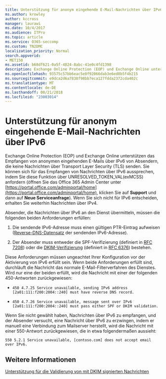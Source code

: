 ```yaml
---
title: Unterstützung für anonym eingehende E-Mail-Nachrichten über IPv6
ms.author: krowley
author: kccross
manager: laurawi
ms.date: 10/4/2017
ms.audience: ITPro
ms.topic: article
ms.service: O365-seccomp
ms.custom: TN2DMC
localization_priority: Normal
search.appverid:
- MET150
ms.assetid: b68df621-0a5f-4824-8abc-41e0c4fd1398
description: Exchange Online Protection (EOP) und Exchange Online unterstützt empfangen anonyme eingehende e-Mails über IPv6-Kommunikation vom Absender, die keine Nachrichten über Transport Layer Security (TLS) senden. Sie können Anmeldungsverfahren in Empfang von Nachrichten über IPv6 durch diese Funktionalität durch das Office 365 Administrationscenter am Öffnen von UNRESOLVED_TOKEN_VAL(exMCSS) anfordern https://portal.office.com/adminportal/home, auf Sie Unterstützung, und klicken Sie dann auf neue Serviceanfrage). Wenn Sie Anmeldungsverfahren zu IPv6 in nicht benötigen Sie weiterhin über IPv4-Nachrichten empfangen.
ms.openlocfilehash: 93575c57bb6eac5e0f92066dab3e6ed8b5f4b215
ms.sourcegitcommit: e9dca2d6a7838f98bb7eca127fdda2372cda402c
ms.translationtype: MT
ms.contentlocale: de-DE
ms.lasthandoff: 08/21/2018
ms.locfileid: "23003014"
---
```

# <a name="support-for-anonymous-inbound-email-messages-over-ipv6"></a>Unterstützung für anonym eingehende E-Mail-Nachrichten über IPv6

Exchange Online Protection (EOP) und Exchange Online unterstützen das Empfangen von anonymen eingehenden E-Mails über IPv6 von Absendern, die keine Nachrichten über Transport Layer Security (TLS) senden. Sie können sich für das Empfangen von Nachrichten über IPv6 aussprechen, indem Sie diese Funktion über UNRESOLVED_TOKEN_VAL(exMCSS) anfordern (öffnen Sie das Office 365 Admin Center unter [https://portal.office.com/adminportal/home](https://portal.office.com/adminportal/home), klicken Sie auf **Support** und dann auf **Neue Serviceanfrage**). Wenn Sie sich nicht für IPv6 entscheiden, erhalten Sie weiterhin Nachrichten über IPv4.
  
Absender, die Nachrichten über IPv6 an den Dienst übermitteln, müssen die folgenden beiden Anforderungen erfüllen:
  
1. Die sendende IPv6-Adresse muss einen gültigen PTR-Eintrag aufweisen ([Reverse-DNS-Datensatz](https://en.wikipedia.org/wiki/Reverse_DNS_lookup) der sendenden IPv6-Adresse). 
    
2. Der Absender muss entweder die SPF-Verifizierung (definiert in [RFC 7208](https://tools.ietf.org/html/rfc7208)) oder die [DKIM-Verifizierung](http://dkim.org/) (definiert in [RFC 6376](https://www.rfc-editor.org/rfc/rfc6376.txt)) bestehen.
    
Diese Anforderungen müssen ungeachtet Ihrer Konfiguration vor der Aktivierung von IPv6 erfüllt sein. Wenn beide Anforderungen erfüllt sind, durchläuft die Nachricht das normale E-Mail-Filterverfahren des Dienstes. Wird nur eine der beiden erfüllt, wird die Nachricht mit einer der folgenden 450-Antworten zurückgewiesen:
  
-  `450 4.7.25 Service unavailable, sending IPv6 address [2a01:111:f200:2004::240] must have reverse DNS record.`
    
-  `450 4.7.26 Service unavailable, message sent over IPv6 [2a01:111:f200:2004::240] must pass either SPF or DKIM validation.`
    
Wenn Sie nicht gewählt haben, Nachrichten über IPv6 zu empfangen, und der Absender versucht, eine Nachricht über IPv6 zu erzwingen, indem er manuell eine Verbindung zum Mailserver herstellt, wird die Nachricht mit einer 550-Antwort zurückgewiesen, die in etwa folgendermaßen aussieht:
  
 `550 5.2.1 Service unavailable, [contoso.com] does not accept email over IPv6.`
  
## <a name="for-more-information"></a>Weitere Informationen

[Unterstützung für die Validierung von mit DKIM signierten Nachrichten](support-for-validation-of-dkim-signed-messages.md)
  

